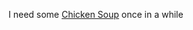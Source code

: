 I need some [Chicken Soup](https://en.wikipedia.org/wiki/Chicken_Soup_for_the_Soul) once in a while
